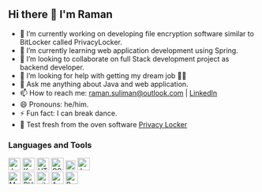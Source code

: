 ## Hi there 👋 I'm Raman


- 🔭 I’m currently working on developing file encryption software similar to BitLocker called PrivacyLocker.
- 🌱 I’m currently learning web application development using Spring.
- 👯 I’m looking to collaborate on full Stack development project as backend developer.
- 🤔 I’m looking for help with getting my dream job 👨‍💻
- 💬 Ask me anything about Java and web application.
- 📫 How to reach me: raman.suliman@outlook.com | [LinkedIn](https://github.com/RamanSuliman/// "Raman on LinkedIn")
- 😄 Pronouns: he/him.
- ⚡ Fun fact: I can break dance.
- 💎 Test fresh from the oven software [Privacy Locker](https://1drv.ms/u/s!AtoN7WWhbMmjbvqRkzrqZCbLSVU?e=GodSdh/// "Privacy Locker")

### Languages and Tools

<p>
      <img src="https://img.shields.io/badge/JavaScript-0C1116?logo=javascript&logoColor=F7DF1E" alt="JavaScript logo" title="JavaScript" height="25" />
      <img src="https://img.shields.io/badge/Kotlin-0C1116?logo=kotlin&logoColor=7F52FF" alt="Kotlin" title="Kotlin" height="25" />
      <img src="https://img.shields.io/badge/HTML5-0C1116?logo=html5&logoColor=E34F26" alt="HTML5 logo" title="HTML5" height="25" />
      <img src="https://img.shields.io/badge/CSS3-0C1116?logo=css3&logoColor=1572B6" alt="CSS3 logo" title="CSS3" height="25" />
      <img class="image" src="https://www.vectorlogo.zone/logos/java/java-icon.svg" height="20">
      <img src="https://img.shields.io/badge/Java-0C1116?logo=https://www.vectorlogo.zone/logos/java/java-icon.svg&logoColor=47A248" alt="Java logo" title="Java" height="25" />
      <br>
      <img src="https://img.shields.io/badge/MySQL-0C1116?logo=mysql&logoColor=00758F" alt="MySQL logo" title="MySQL" height="25" />
      <img src="https://img.shields.io/badge/PHP-0C1116?logo=PHP&logoColor=FFFFFF" alt="PHP logo" title="PHP" height="25" />
      <img src="https://img.shields.io/badge/git-0C1116?logo=git&logoColor=F05032" alt="git logo" title="git" height="25" />
      <img src="https://img.shields.io/badge/Android Studio-0C1116?logo=Android Studio&logoColor=F7DF1E" alt="Android Studio logo" title="Android Studio" height="25" />
      <img src="https://img.shields.io/badge/Bash-0C1116?logo=GNU Bash&logoColor=FFFFFF" alt="Bash logo" title="Bash" height="25" />
</p>
    








<!--
**RamanSuliman/RamanSuliman** is a ✨ _special_ ✨ repository because its `README.md` (this file) appears on your GitHub profile.

Adding a link with shortened name:
Link to [site name] (URL)

Here are some ideas to get you started:


-->
